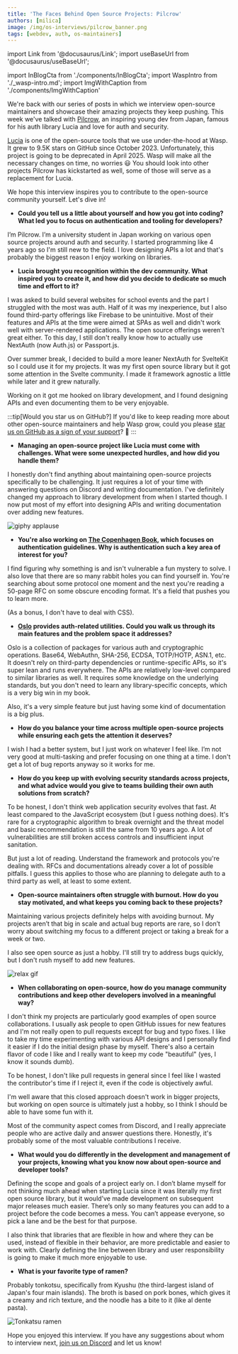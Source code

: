```yaml
---
title: 'The Faces Behind Open Source Projects: Pilcrow'
authors: [milica]
image: /img/os-interviews/pilcrow_banner.png
tags: [webdev, auth, os-maintainers]
---
```


import Link from '@docusaurus/Link';
import useBaseUrl from '@docusaurus/useBaseUrl';

import InBlogCta from './components/InBlogCta';
import WaspIntro from './_wasp-intro.md';
import ImgWithCaption from './components/ImgWithCaption'

We're back with our series of posts in which we interview open-source maintainers and showcase their amazing projects they keep pushing. This week we've talked with [Pilcrow](https://github.com/pilcrowonpaper), an inspiring young dev from Japan, famous for his auth library Lucia and love for auth and security. 

[Lucia](https://github.com/lucia-auth/lucia) is one of the open-source tools that we use under-the-hood at Wasp. It grew to 9.5K stars on GitHub since October 2023. Unfortunately, this project is going to be deprecated in April 2025. Wasp will make all the necessary changes on time, no worries 😃 You should look into other projects Pilcrow has kickstarted as well, some of those will serve as a replacement for Lucia.

We hope this interview inspires you to contribute to the open-source community yourself. Let's dive in!

- **Could you tell us a little about yourself and how you got into coding? What led you to focus on authentication and tooling for developers?**

I’m Pilcrow. I’m a university student in Japan working on various open source projects around auth and security. I started programming like 4 years ago so I'm still new to the field. I love designing APIs a lot and that's probably the biggest reason I enjoy working on libraries.

- **Lucia brought you recognition within the dev community. What inspired you to create it, and how did you decide to dedicate so much time and effort to it?**

I was asked to build several websites for school events and the part I struggled with the most was auth. Half of it was my inexperience, but I also found third-party offerings like Firebase to be unintuitive. Most of their features and APIs at the time were aimed at SPAs as well and didn't work well with server-rendered applications. The open source offerings weren't great either. To this day, I still don't really know how to actually use NextAuth (now Auth.js) or Passport.js.

Over summer break, I decided to build a more leaner NextAuth for SvelteKit so I could use it for my projects. It was my first open source library but it got some attention in the Svelte community. I made it framework agnostic a little while later and it grew naturally.

Working on it got me hooked on library development, and I found designing APIs and even documenting them to be very enjoyable.

:::tip[Would you star us on GitHub?]
If you'd like to keep reading more about other open-source maintainers and help Wasp grow, could you please [star us on GitHub as a sign of your support](https://github.com/wasp-lang/wasp)? 🙏
:::

- **Managing an open-source project like Lucia must come with challenges. What were some unexpected hurdles, and how did you handle them?**

I honestly don't find anything about maintaining open-source projects specifically to be challenging. It just requires a lot of your time with answering questions on Discord and writing documentation. I've definitely changed my approach to library development from when I started though. I now put most of my effort into designing APIs and writing documentation over adding new features.

![giphy applause](https://media.giphy.com/media/mGK1g88HZRa2FlKGbz/giphy.gif?cid=790b7611pf6oxpvnttw8a1ej43c0c8escbmkyvschhu7wr9f&ep=v1_gifs_search&rid=giphy.gif&ct=g)

- **You're also working on [The Copenhagen Book](https://github.com/pilcrowonpaper/copenhagen), which focuses on authentication guidelines. Why is authentication such a key area of interest for you?**

I find figuring why something is and isn't vulnerable a fun mystery to solve. I also love that there are so many rabbit holes you can find yourself in. You're searching about some protocol one moment and the next you're reading a 50-page RFC on some obscure encoding format. It's a field that pushes you to learn more.

(As a bonus, I don't have to deal with CSS).

- **[Oslo](https://github.com/pilcrowonpaper/oslo) provides auth-related utilities. Could you walk us through its main features and the problem space it addresses?**

Oslo is a collection of packages for various auth and cryptographic operations. Base64, WebAuthn, SHA-256, ECDSA, TOTP/HOTP, ASN.1, etc. It doesn't rely on third-party dependencies or runtime-specific APIs, so it's super lean and runs everywhere. The APIs are relatively low-level compared to similar libraries as well. It requires some knowledge on the underlying standards, but you don't need to learn any library-specific concepts, which is a very big win in my book.

Also, it's a very simple feature but just having some kind of documentation is a big plus.

- **How do you balance your time across multiple open-source projects while ensuring each gets the attention it deserves?**

I wish I had a better system, but I just work on whatever I feel like. I’m not very good at multi-tasking and prefer focusing on one thing at a time. I don't get a lot of bug reports anyway so it works for me.

- **How do you keep up with evolving security standards across projects, and what advice would you give to teams building their own auth solutions from scratch?**

To be honest, I don't think web application security evolves that fast. At least compared to the JavaScript ecosystem (but I guess nothing does). It's rare for a cryptographic algorithm to break overnight and the threat model and basic recommendation is still the same from 10 years ago. A lot of vulnerabilities are still broken access controls and insufficient input sanitation.

But just a lot of reading. Understand the framework and protocols you're dealing with. RFCs and documentations already cover a lot of possible pitfalls. I guess this applies to those who are planning to delegate auth to a third party as well, at least to some extent.

- **Open-source maintainers often struggle with burnout. How do you stay motivated, and what keeps you coming back to these projects?**

Maintaining various projects definitely helps with avoiding burnout. My projects aren’t that big in scale and actual bug reports are rare, so I don’t worry about switching my focus to a different project or taking a break for a week or two.

I also see open source as just a hobby. I'll still try to address bugs quickly, but I don't rush myself to add new features.

![relax gif](https://i.giphy.com/media/v1.Y2lkPTc5MGI3NjExcWF3ZGRwNjFmYmVzanM0d3ZydzNjd2w5bTlxMWlqd294aWwzNmZzMiZlcD12MV9pbnRlcm5hbF9naWZfYnlfaWQmY3Q9Zw/q10hztkXiFFmhBbH2l/giphy.gif)
- **When collaborating on open-source, how do you manage community contributions and keep other developers involved in a meaningful way?**

I don't think my projects are particularly good examples of open source collaborations. I usually ask people to open GitHub issues for new features and I'm not really open to pull requests except for bug and typo fixes. I like to take my time experimenting with various API designs and I personally find it easier if I do the initial design phase by myself. There's also a certain flavor of code I like and I really want to keep my code "beautiful" (yes, I know it sounds dumb).

To be honest, I don't like pull requests in general since I feel like I wasted the contributor's time if I reject it, even if the code is objectively awful.

I'm well aware that this closed approach doesn't work in bigger projects, but working on open source is ultimately just a hobby, so I think I should be able to have some fun with it.

Most of the community aspect comes from Discord, and I really appreciate people who are active daily and answer questions there. Honestly, it's probably some of the most valuable contributions I receive.

- **What would you do differently in the development and management of your projects, knowing what you know now about open-source and developer tools?**

Defining the scope and goals of a project early on. I don’t blame myself for not thinking much ahead when starting Lucia since it was literally my first open source library, but it would’ve made development on subsequent major releases much easier. There’s only so many features you can add to a project before the code becomes a mess. You can’t appease everyone, so pick a lane and be the best for that purpose.

I also think that libraries that are flexible in how and where they can be used, instead of flexible in their behavior, are more predictable and easier to work with. Clearly defining the line between library and user responsibility is going to make it much more enjoyable to use.

- **What is your favorite type of ramen?**

Probably tonkotsu, specifically from Kyushu (the third-largest island of Japan's four main islands). The broth is based on pork bones, which gives it a creamy and rich texture, and the noodle has a bite to it (like al dente pasta).

![Tonkatsu ramen](https://prd-static.gltjp.com/glt/data/article/21000/20290/20230407_103858_503a919a_w1920.webp)

Hope you enjoyed this interview. If you have any suggestions about whom to interview next, [join us on Discord](https://discord.gg/TUeXksNqaH) and let us know!
